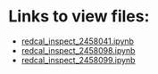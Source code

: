 # Links to view files:

* [redcal_inspect_2458041.ipynb](https://nbviewer.jupyter.org/github/HERA-Team/h1c_idr3_validation_notebooks/blob/main/redcal_inspect/redcal_inspect_2458041.ipynb)
* [redcal_inspect_2458098.ipynb](https://nbviewer.jupyter.org/github/HERA-Team/h1c_idr3_validation_notebooks/blob/main/redcal_inspect/redcal_inspect_2458098.ipynb)
* [redcal_inspect_2458099.ipynb](https://nbviewer.jupyter.org/github/HERA-Team/h1c_idr3_validation_notebooks/blob/main/redcal_inspect/redcal_inspect_2458099.ipynb)